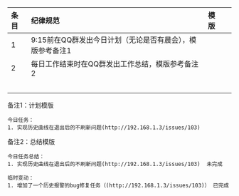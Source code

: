 | 条目 | 纪律规范 | 模版 |  |
| :--- | :--- | :--- | :--- |
| 1 | 9:15前在QQ群发出今日计划（无论是否有晨会），模版参考备注1 |  |  |
| 2 | 每日工作结束时在QQ群发出工作总结，模版参考备注2 |  |  |
|  |  |  |  |
|  |  |  |  |
|  |  |  |  |
|  |  |  |  |
|  |  |  |  |



备注1：计划模版

```
今日任务：
1. 实现历史曲线在退出后的不刷新问题(http://192.168.1.3/issues/103)
```

备注2：总结模版

```
今日任务总结：
1. 实现历史曲线在退出后的不刷新问题(http://192.168.1.3/issues/103)  未完成

临时变动：
1. 增加了一个历史报警的bug修复任务（(http://192.168.1.3/issues/103)） 已完成
```



